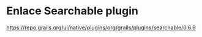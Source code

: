 # Enlace Searchable plugin
https://repo.grails.org/ui/native/plugins/org/grails/plugins/searchable/0.6.6
